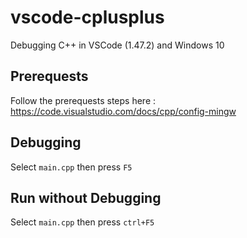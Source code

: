 # vscode-cplusplus
Debugging C++ in VSCode (1.47.2) and Windows 10

## Prerequests
Follow the prerequests steps here : https://code.visualstudio.com/docs/cpp/config-mingw

## Debugging
Select `main.cpp` then press `F5`

## Run without Debugging
Select `main.cpp` then press `ctrl+F5`

